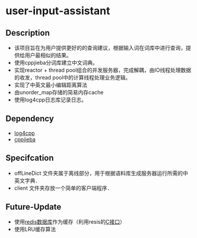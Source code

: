 # user-input-assistant

## Description
* 该项目旨在为用户提供更好的的查询建议，根据输入词在词库中进行查询，提供给用户最相似的结果。
* 使用cppjieba分词库建立中文词典。
* 实现reactor + thread pool组合的并发服务器，完成解耦，由IO线程处理数据的收发，thread pool中的计算线程处理业务逻辑。
* 实现了中英文最小编辑距离算法
* 由unorder_map存储的简易内存cache
* 使用log4cpp日志库记录日志。

## Dependency
* [log4cpp](http://log4cpp.sourceforge.net/)
* [cppjieba](https://github.com/yanyiwu/cppjieba)

## Specifcation
- offLineDict 文件夹属于离线部分，用于根据语料库生成服务器运行所需的中英文字典．
- client 文件夹存放一个简单的客户端程序．

## Future-Update
* 使用[redis数据库](https://redis.io/)作为缓存（利用resis的[C接口](https://github.com/redis/hiredis)）
* 使用LRU缓存算法
